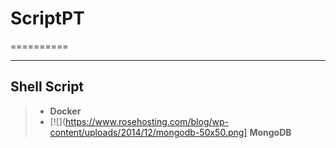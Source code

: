# ScriptPT
==========

----------

Shell Script
------------

> - <i class="fab fa-docker"></i> **Docker**
> - [![](https://www.rosehosting.com/blog/wp-content/uploads/2014/12/mongodb-50x50.png] **MongoDB** 
